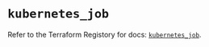 # `kubernetes_job`

Refer to the Terraform Registory for docs: [`kubernetes_job`](https://registry.terraform.io/providers/hashicorp/kubernetes/2.20.0/docs/resources/job).
